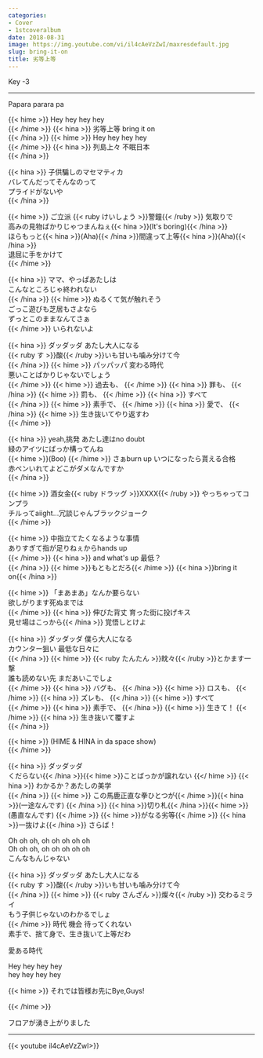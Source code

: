```yaml
---
categories:
- Cover
- 1stcoveralbum
date: 2018-08-31
image: https://img.youtube.com/vi/il4cAeVzZwI/maxresdefault.jpg
slug: bring-it-on
title: 劣等上等
---
```



Key -3

---

Papara parara pa

{{< hime >}}
Hey hey hey hey  
{{< /hime >}}
{{< hina >}}
劣等上等 bring it on  
{{< /hina >}}
{{< hime >}}
Hey hey hey hey  
{{< /hime >}}
{{< hina >}}
列島上々 不眠日本  
{{< /hina >}}

{{< hina >}}
子供騙しのマセマティカ  
バレてんだってそんなのって  
プライドがないや  
{{< /hina >}}

{{< hime >}}
ご立派 {{< ruby けいしょう >}}警鐘{{< /ruby >}} 気取りで  
高みの見物ばかりじゃつまんねぇ{{< hina >}}(It's boring){{< /hina >}}  
ほらもっと{{< hina >}}(Aha){{< /hina >}}間違って上等{{< hina >}}(Aha){{< /hina >}}  
退屈に手をかけて  
{{< /hime >}}

{{< hina >}}
ママ、やっぱあたしは  
こんなところじゃ終われない  
{{< /hina >}}
{{< hime >}}
ぬるくて気が触れそう  
ごっこ遊びも芝居もさよなら  
ずっとこのままなんてさぁ  
{{< /hime >}}
いられないよ  

{{< hina >}} 
ダッダッダ あたし大人になる  
{{< ruby す >}}酸{{< /ruby >}}いも甘いも噛み分けて今  
{{< /hina >}}
{{< hime >}}
パッパッパ 変わる時代  
悪いことばかりじゃないでしょう  
{{< /hime >}}
{{< hime >}}
過去も、
{{< /hime >}}
{{< hina >}}
罪も、
{{< /hina >}}
{{< hime >}}
罰も、
{{< /hime >}}
{{< hina >}}
すべて  
{{< /hina >}}
{{< hime >}}
素手で、
{{< /hime >}}
{{< hina >}}
愛で、
{{< /hina >}}
{{< hime >}}
生き抜いてやり返すわ  
{{< /hime >}}

{{< hina >}}
yeah,挑発 あたし達はno doubt  
緑のアイツにばっか構ってんね  
{{< hime >}}(Boo)  {{< /hime >}}
さぁburn up いつになったら貰える合格  
赤ペンいれてよどこがダメなんですか  
{{< /hina >}}

{{< hime >}}
酒女金{{< ruby ドラッグ >}}XXXX{{< /ruby >}} やっちゃってコンプラ  
チルってaiight…冗談じゃんブラックジョーク  
{{< /hime >}}

{{< hime >}}
中指立てたくなるような事情  
ありすぎて指が足りねぇからhands up  
{{< /hime >}}
{{< hina >}}
and what's up 最低？  
{{< /hina >}}
{{< hime >}}もともとだろ{{< /hime >}} {{< hina >}}bring it on{{< /hina >}}  

{{< hime >}}
「まあまあ」なんか要らない  
欲しがります死ぬまでは  
{{< /hime >}}
{{< hina >}}
伸びた背丈 育った街に投げキス  
見せ場はこっから{{< /hina >}} 覚悟しとけよ  

{{< hina >}}
ダッダッダ 僕ら大人になる  
カウンター狙い 最低な日々に  
{{< /hina >}}
{{< hime >}}
{{< ruby たんたん >}}眈々{{< /ruby >}}とかます一撃  
誰も読めない先 まだあいこでしょ  
{{< /hime >}}
{{< hina >}}
バグも、
{{< /hina >}}
{{< hime >}}
ロスも、
{{< /hime >}}
{{< hina >}}
ズレも、
{{< /hina >}}
{{< hime >}}
すべて  
{{< /hime >}}
{{< hina >}}
素手で、
{{< /hina >}}
{{< hime >}}
生きて！
{{< /hime >}}
{{< hina >}}
生き抜いて覆すよ  
{{< /hina >}}

{{< hime >}}
(HIME & HINA in da space show)  
{{< /hime >}}

{{< hina >}}
ダッダッダ  
くだらない{{< /hina >}}{{< hime >}}ことばっかが譲れない  {{</ hime >}}
{{< hina >}}
わかるか？あたしの美学  
{{< /hina >}}
{{< hime >}}
この馬鹿正直な拳ひとつが{{< /hime >}}{{< hina >}}(一途なんです)  {{< /hina >}}
{{< hina >}}切り札{{< /hina >}}{{< hime >}}(愚直なんです)  {{< /hime >}}
{{< hime >}}がなる劣等{{< /hime >}} {{< hina >}}一抜けよ{{< /hina >}} さらば！  

Oh oh oh, oh oh oh oh oh  
Oh oh oh, oh oh oh oh oh  
こんなもんじゃない  

{{< hina >}}
ダッダッダ あたし大人になる  
{{< ruby す >}}酸{{< /ruby >}}いも甘いも噛み分けて今  
{{< /hina >}}
{{< hime >}}
{{< ruby さんざん >}}燦々{{< /ruby >}} 交わるミライ  
もう子供じゃないのわかるでしょ  
{{< /hime >}}
時代 機会 待ってくれない  
素手で、捨て身で、生き抜いて上等だわ  

愛ある時代  

Hey hey hey hey  
hey hey hey hey  

{{< hime >}}
それでは皆様お先にBye,Guys!  

{{< /hime >}}

フロアが湧き上がりました


---

{{< youtube il4cAeVzZwI>}}
